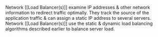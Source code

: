 Network [[Load Balancer(s)]] examine IP addresses & other network information to redirect traffic optimally. They track the source of the application traffic & can assign a static IP address to several servers. Network [[Load Balancer(s)]] use the static & dynamic load balancing algorithms described earlier to balance server load.